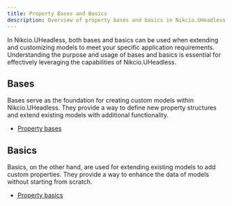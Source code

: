 ```yaml
---
title: Property Bases and Basics
description: Overview of property bases and basics in Nikcio.UHeadless.
---
```


In Nikcio.UHeadless, both bases and basics can be used when extending and customizing models to meet your specific application requirements. Understanding the purpose and usage of bases and basics is essential for effectively leveraging the capabilities of Nikcio.UHeadless.

## Bases

Bases serve as the foundation for creating custom models within Nikcio.UHeadless. They provide a way to define new property structures and extend existing models with additional functionality.

- [Property bases](./bases)

## Basics

Basics, on the other hand, are used for extending existing models to add custom properties. They provide a way to enhance the data of models without starting from scratch.

- [Property basics](./basics)